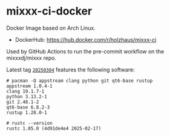 # mixxx-ci-docker

Docker Image based on Arch Linux.

- DockerHub: https://hub.docker.com/r/holzhaus/mixxx-ci

Used by GitHub Actions to run the pre-commit workflow on the mixxxdj/mixxx repo.

Latest tag [`20250304`](https://hub.docker.com/layers/holzhaus/mixxx-ci/20250304/images/sha256-f66e22339b46f4ae1b959b653c14a3294d5e52395287a68ba2bd254d357cd08e) features the following software:

    # pacman -Q appstream clang python git qt6-base rustup
    appstream 1.0.4-1
    clang 19.1.7-1
    python 3.13.2-1
    git 2.48.1-2
    qt6-base 6.8.2-3
    rustup 1.28.0-1

    # rustc --version
    rustc 1.85.0 (4d91de4e4 2025-02-17)
